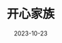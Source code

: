 ---
layout: page
title: 开心家族
description: >
  在影片结尾部分揭晓真相前，我觉得影片剧情拖沓、令人一头雾水，是三星的平庸之作；揭晓时眼泪不自觉往下掉，心中五味杂陈。一瞬间对男主产生了深深的共情，觉得他实在是太可怜太可怜了。再次证明了“喜剧的内核是悲剧”。不过即便深受感动，依然觉得瑜不掩瑕，前半部分的故事还是可以讲得更好些的。设定和走向跟《你好，李焕英》还挺像的，不过李焕英的前半段叙事比这部影片有意思多了。此外，美女护士猝不及防爱上男主的桥段也让我接受不能，有些男性意淫。
category: 电影
img: assets/img/movie/2023/kai_xin_jia_zu.webp
star: 4
date: 2023-10-23
---